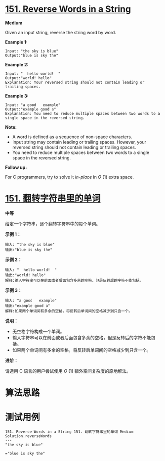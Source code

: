 # [151. Reverse Words in a String][enTitle]

**Medium**

Given an input string, reverse the string word by word.



**Example 1:** 

```
Input: "the sky is blue"
Output:"blue is sky the"

```

**Example 2:** 

```
Input: "  hello world!  "
Output:"world! hello"
Explanation: Your reversed string should not contain leading or trailing spaces.

```

**Example 3:** 

```
Input: "a good   example"
Output:"example good a"
Explanation: You need to reduce multiple spaces between two words to a single space in the reversed string.

```



**Note:** 

- A word is defined as a sequence of non-space characters. 
- Input string may contain leading or trailing spaces. However, your reversed string should not contain leading or trailing spaces. 
- You need to reduce multiple spaces between two words to a single space in the reversed string.



**Follow up:** 

For C programmers, try to solve it  *in-place*  in  *O* (1) extra space.
# [151. 翻转字符串里的单词][cnTitle]

**中等**

给定一个字符串，逐个翻转字符串中的每个单词。



**示例 1：** 

```
输入: "the sky is blue"
输出:"blue is sky the"

```

**示例 2：** 

```
输入: "  hello world!  "
输出:"world! hello"
解释:输入字符串可以在前面或者后面包含多余的空格，但是反转后的字符不能包括。

```

**示例 3：** 

```
输入: "a good   example"
输出:"example good a"
解释:如果两个单词间有多余的空格，将反转后单词间的空格减少到只含一个。

```



**说明：** 

- 无空格字符构成一个单词。 
- 输入字符串可以在前面或者后面包含多余的空格，但是反转后的字符不能包括。 
- 如果两个单词间有多余的空格，将反转后单词间的空格减少到只含一个。



**进阶：** 

请选用 C 语言的用户尝试使用  *O* (1) 额外空间复杂度的原地解法。


# 算法思路

# 测试用例
```
151. Reverse Words in a String 151. 翻转字符串里的单词 Medium
Solution.reverseWords
---
"the sky is blue"

="blue is sky the"
```

[enTitle]: https://leetcode.com/problems/reverse-words-in-a-string/
[cnTitle]: https://leetcode-cn.com/problems/reverse-words-in-a-string/


